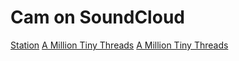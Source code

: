 # Cam on SoundCloud

<a href="http://soundcloud.com/cam/station" class="sc-player" title="Station, Produced by Cam (as 'The Radness')">Station</a>
<a href="http://soundcloud.com/cam/a-million-tiny-threads" class="sc-player" title="A Million Tiny Threads, Produced by Cam (as 'The Radness')">A Million Tiny Threads</a>
<a href="https://soundcloud.com/cam/sexual-healing-remix" class="sc-player" title="Sexual Healing (Down & Dirty Remix), Produced by Cam (as 'The Radness')">A Million Tiny Threads</a>

<!-- Soundcloud -->
<script src="{{ '/assets/js/sc-player.js?v=' | append: site.github.build_revision | relative_url }}"></script>
<script src="{{ '/assets/js/soundcloud.player.api.js?v=' | append: site.github.build_revision | relative_url }}"></script>
